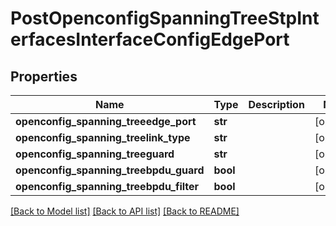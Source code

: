 # PostOpenconfigSpanningTreeStpInterfacesInterfaceConfigEdgePort

## Properties
Name | Type | Description | Notes
------------ | ------------- | ------------- | -------------
**openconfig_spanning_treeedge_port** | **str** |  | [optional] 
**openconfig_spanning_treelink_type** | **str** |  | [optional] 
**openconfig_spanning_treeguard** | **str** |  | [optional] 
**openconfig_spanning_treebpdu_guard** | **bool** |  | [optional] 
**openconfig_spanning_treebpdu_filter** | **bool** |  | [optional] 

[[Back to Model list]](../README.md#documentation-for-models) [[Back to API list]](../README.md#documentation-for-api-endpoints) [[Back to README]](../README.md)


